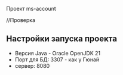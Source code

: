 Проект ms-account

//Проверка

## Настройки запуска проекта
- Версия Java - Oracle OpenJDK 21
- Порт для БД: 3307  - как у Гюнай
- сервер: 8080
